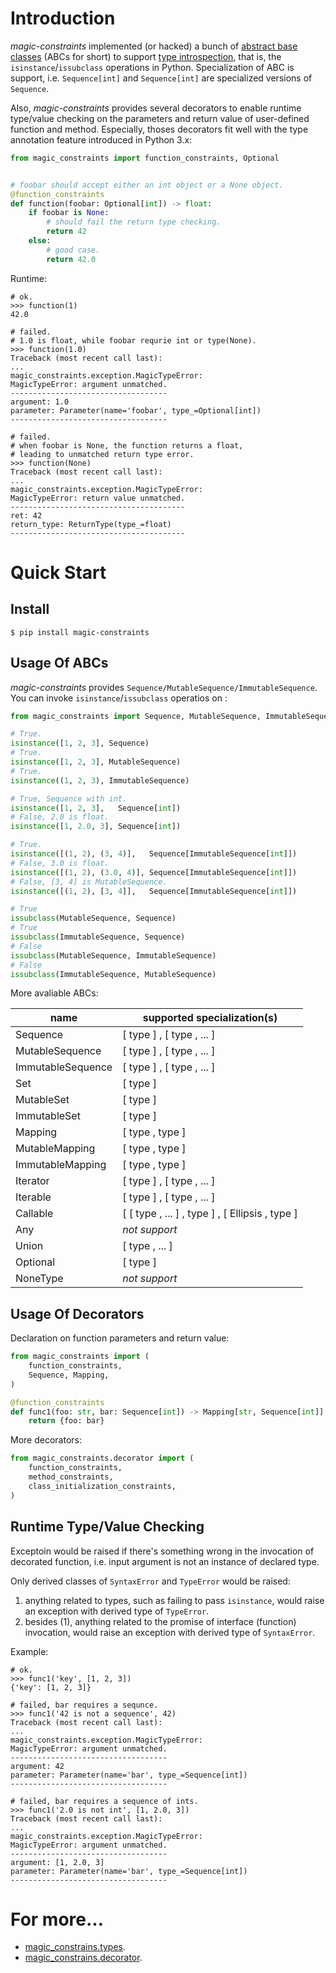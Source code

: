 # Introduction

*magic-constraints* implemented (or hacked) a bunch of [abstract base classes][1] (ABCs for short) to support [type introspection][2], that is, the `isinstance`/`issubclass` operations in Python. Specialization of ABC is support, i.e. `Sequence[int]` and `Sequence[int]` are specialized versions of `Sequence`.

Also, *magic-constraints* provides several decorators to enable runtime type/value checking on the parameters and return value of user-defined function and method. Especially, thoses decorators fit well with the type annotation feature introduced in Python 3.x:

```python
from magic_constraints import function_constraints, Optional


# foobar should accept either an int object or a None object.
@function_constraints
def function(foobar: Optional[int]) -> float:
    if foobar is None:
        # should fail the return type checking.
        return 42
    else:
        # good case.
        return 42.0
```

Runtime:

```
# ok.
>>> function(1)
42.0

# failed.
# 1.0 is float, while foobar requrie int or type(None).
>>> function(1.0)
Traceback (most recent call last):
...
magic_constraints.exception.MagicTypeError:
MagicTypeError: argument unmatched.
-----------------------------------
argument: 1.0
parameter: Parameter(name='foobar', type_=Optional[int])
-----------------------------------

# failed.
# when foobar is None, the function returns a float,
# leading to unmatched return type error.
>>> function(None)
Traceback (most recent call last):
...
magic_constraints.exception.MagicTypeError: 
MagicTypeError: return value unmatched.
---------------------------------------
ret: 42
return_type: ReturnType(type_=float)
---------------------------------------
```

# Quick Start

## Install

```
$ pip install magic-constraints
```

## Usage Of ABCs

*magic-constraints* provides `Sequence/MutableSequence/ImmutableSequence`. You can invoke `isinstance`/`issubclass` operatios on :

```python
from magic_constraints import Sequence, MutableSequence, ImmutableSequence

# True.
isinstance([1, 2, 3], Sequence)
# True.
isinstance([1, 2, 3], MutableSequence)
# True.
isinstance((1, 2, 3), ImmutableSequence)

# True, Sequence with int.
isinstance([1, 2, 3],   Sequence[int])
# False, 2.0 is float.
isinstance([1, 2.0, 3], Sequence[int])

# True.
isinstance([(1, 2), (3, 4)],   Sequence[ImmutableSequence[int]])
# False, 3.0 is float.
isinstance([(1, 2), (3.0, 4)], Sequence[ImmutableSequence[int]])
# False, [3, 4] is MutableSequence.
isinstance([(1, 2), [3, 4]],   Sequence[ImmutableSequence[int]])

# True
issubclass(MutableSequence, Sequence)
# True
issubclass(ImmutableSequence, Sequence)
# False
issubclass(MutableSequence, ImmutableSequence)
# False
issubclass(ImmutableSequence, MutableSequence)
```

More avaliable ABCs:

| name | supported specialization(s) |
| --- | --- |
| Sequence          | [ type ] , [ type , ... ] |
| MutableSequence   | [ type ] , [ type , ... ] |
| ImmutableSequence | [ type ] , [ type , ... ] |
| Set               | [ type ] |
| MutableSet        | [ type ] |
| ImmutableSet      | [ type ] |
| Mapping           | [ type , type ] |
| MutableMapping    | [ type , type ] |
| ImmutableMapping  | [ type , type ] |
| Iterator          | [ type ] , [ type , ... ] |
| Iterable          | [ type ] , [ type , ... ] |
| Callable          | [ [ type , ... ] , type ] , [ Ellipsis , type ] |
| Any               | *not support* |
| Union             | [ type , ... ] |
| Optional          | [ type ] |
| NoneType          | *not support* |


## Usage Of Decorators

Declaration on function parameters and return value:

```python
from magic_constraints import (
    function_constraints,
    Sequence, Mapping,
)

@function_constraints
def func1(foo: str, bar: Sequence[int]) -> Mapping[str, Sequence[int]]:
    return {foo: bar}
```

More decorators:

```python
from magic_constraints.decorator import (
    function_constraints,
    method_constraints,
    class_initialization_constraints,
)
```

## Runtime Type/Value Checking

Exceptoin would be raised if there's something wrong in the invocation of decorated function, i.e. input argument is not an instance of declared type. 

Only derived classes of `SyntaxError` and `TypeError` would be raised:

1. anything related to types, such as failing to pass `isinstance`, would raise an exception with derived type of `TypeError`.
2. besides (1), anything related to the promise of interface (function) invocation, would raise an exception with derived type of `SyntaxError`.

Example:

```
# ok.
>>> func1('key', [1, 2, 3])
{'key': [1, 2, 3]}

# failed, bar requires a sequnce.
>>> func1('42 is not a sequence', 42)
Traceback (most recent call last):
...
magic_constraints.exception.MagicTypeError: 
MagicTypeError: argument unmatched.
-----------------------------------
argument: 42
parameter: Parameter(name='bar', type_=Sequence[int])
-----------------------------------

# failed, bar requires a sequence of ints.
>>> func1('2.0 is not int', [1, 2.0, 3])
Traceback (most recent call last):
...
magic_constraints.exception.MagicTypeError: 
MagicTypeError: argument unmatched.
-----------------------------------
argument: [1, 2.0, 3]
parameter: Parameter(name='bar', type_=Sequence[int])
-----------------------------------
```

# For more...

* [magic_constrains.types][3].
* [magic_constrains.decorator][4].


[1]: https://docs.python.org/3/glossary.html#term-abstract-base-class
[2]: https://en.wikipedia.org/wiki/Type_introspection
[3]: https://github.com/huntzhan/magic-constraints/wiki/magic_constrains.types
[4]: https://github.com/huntzhan/magic-constraints/wiki/magic_constraints.decorator

